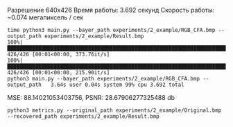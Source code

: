 Разрешение 640x426
Время работы: 3.692 секунд
Скорость работы: ~0.074 мегапиксель / сек

```
time python3 main.py --bayer_path experiments/2_example/RGB_CFA.bmp --output_path experiments/2_example/Result.bmp
100%|███████████████████████████████████████████████████████████████████████████████████████████████████████████████████████████████| 426/426 [00:01<00:00, 373.76it/s]
100%|███████████████████████████████████████████████████████████████████████████████████████████████████████████████████████████████| 426/426 [00:01<00:00, 215.90it/s]
python3 main.py --bayer_path experiments/2_example/RGB_CFA.bmp --output_path   3.64s user 0.04s system 99% cpu 3.692 total
```

MSE: 88.14021053403756, PSNR: 28.67906277325488 db

```
python3 metrics.py --original_path experiments/2_example/Original.bmp --recovered_path experiments/2_example/Result.bmp
```
